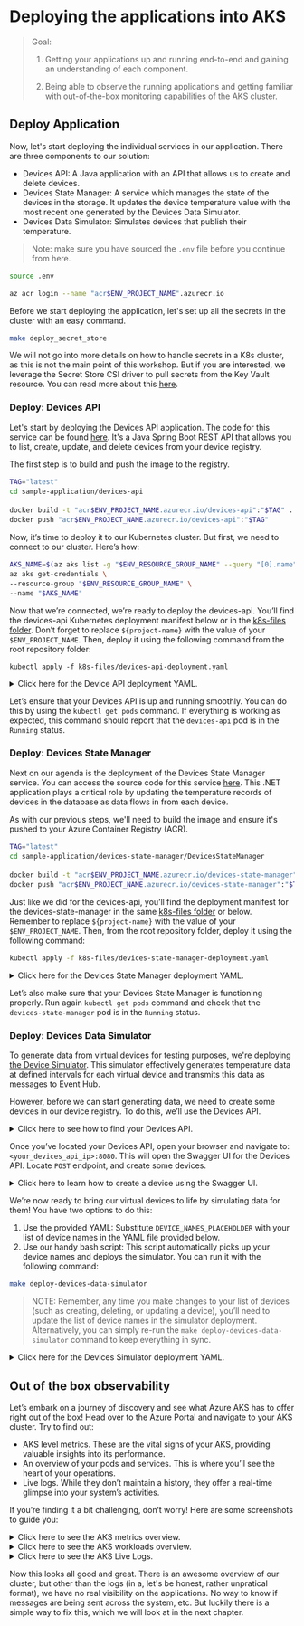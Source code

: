 # Deploying the applications into AKS

> Goal:
>
> 1. Getting your applications up and running end-to-end and gaining an understanding of each component.
>
> 2. Being able to observe the running applications and getting familiar with out-of-the-box monitoring capabilities of the AKS cluster.

## Deploy Application

Now, let's start deploying the individual services in our application. There are three components to our solution:

- Devices API: A Java application with an API that allows us to create and delete devices.
- Devices State Manager: A service which manages the state of the devices in the storage. It updates the device temperature value with the most recent one generated by the Devices Data Simulator.
- Devices Data Simulator: Simulates devices that publish their temperature.

> Note: make sure you have sourced the `.env` file before you continue from here.

```bash
source .env
```

```sh
az acr login --name "acr$ENV_PROJECT_NAME".azurecr.io
```

Before we start deploying the application, let's set up all the secrets in the cluster with an easy command.

```sh
make deploy_secret_store
```

We will not go into more details on how to handle secrets in a K8s cluster, as this is not the main point of this workshop. But if you are interested, we leverage the Secret Store CSI driver to pull secrets from the Key Vault resource. You can read more about this [here](https://learn.microsoft.com/en-us/azure/aks/csi-secrets-store-driver).

### Deploy: Devices API

Let's start by deploying the Devices API application. The code for this service can be found [here](https://github.com/observability-lab-cse/observability-lab/tree/section/02-deploy-application/sample-application/devices-api). It's a Java Spring Boot REST API that allows you to list, create, update, and delete devices from your device registry.

The first step is to build and push the image to the registry.

<!-- TODO: from where to run the below commands-->

```sh
TAG="latest"
cd sample-application/devices-api

docker build -t "acr$ENV_PROJECT_NAME.azurecr.io/devices-api":"$TAG" .
docker push "acr$ENV_PROJECT_NAME.azurecr.io/devices-api":"$TAG"
```

Now, it’s time to deploy it to our Kubernetes cluster. But first, we need to connect to our cluster. Here’s how:

```sh
AKS_NAME=$(az aks list -g "$ENV_RESOURCE_GROUP_NAME" --query "[0].name" -o tsv)
az aks get-credentials \
--resource-group "$ENV_RESOURCE_GROUP_NAME" \
--name "$AKS_NAME"
```

Now that we’re connected, we’re ready to deploy the devices-api. You’ll find the devices-api Kubernetes deployment manifest below or in the [k8s-files folder](https://github.com/observability-lab-cse/observability-lab/blob/section/02-deploy-application/k8s-files/devices-api-deployment.yaml). Don’t forget to replace `${project-name}` with the value of your `$ENV_PROJECT_NAME`. Then, deploy it using the following command from the root repository folder:

```
kubectl apply -f k8s-files/devices-api-deployment.yaml
```


<details markdown="1">
<summary>Click here for the Device API deployment YAML.</summary>

```yaml
kind: Deployment
apiVersion: apps/v1

metadata:
  name: devices-api

spec:
  replicas: 1
  selector:
    matchLabels:
      app: devices-api
  template:
    metadata:
      labels:
        app: devices-api
    spec:
      containers:
        - name: devices-api
          image: acr${project-name}.azurecr.io/devices-api:latest
          imagePullPolicy: Always
          ports:
            - containerPort: 8080
          resources:
            requests:
              cpu: 50m
              memory: 128Mi
            limits:
              cpu: 150m
              memory: 512Mi
          volumeMounts:
            - name: secrets-store-inline
              mountPath: "/mnt/secrets-store"
              readOnly: true
          env:
            - name: AZURE_COSMOS_DB_URI
              valueFrom:
                secretKeyRef:
                  name: application-secrets
                  key: CosmosDBEndpoint
            - name: AZURE_COSMOS_DB_KEY
              valueFrom:
                secretKeyRef:
                  name: application-secrets
                  key: CosmosDBKey
            - name: AZURE_COSMOS_DB_NAME
              valueFrom:
                secretKeyRef:
                  name: application-secrets
                  key: CosmosDBName
          readinessProbe:
            httpGet:
              path: /health
              port: 8080
            periodSeconds: 20
            initialDelaySeconds: 20
            failureThreshold: 15
      volumes:
        - name: secrets-store-inline
          csi:
            driver: secrets-store.csi.k8s.io
            readOnly: true
            volumeAttributes:
              secretProviderClass: "kvprovider"


---

apiVersion: v1
kind: Service
metadata:
  name: devices-api-service
spec:
  type: LoadBalancer
  ports:
  - port: 8080
    targetPort: 8080
  selector:
    app: devices-api

```

</details>

Let’s ensure that your Devices API is up and running smoothly. You can do this by using the `kubectl get pods` command. If everything is working as expected, this command should report that the `devices-api` pod is in the `Running` status.

### Deploy: Devices State Manager

Next on our agenda is the deployment of the Devices State Manager service. You can access the source code for this service [here](https://github.com/observability-lab-cse/observability-lab/tree/section/02-deploy-application/sample-application/device-manager/DeviceManager). This .NET application plays a critical role by updating the temperature records of devices in the database as data flows in from each device.

As with our previous steps, we'll need to build the image and ensure it's pushed to your Azure Container Registry (ACR).

```sh
TAG="latest"
cd sample-application/devices-state-manager/DevicesStateManager

docker build -t "acr$ENV_PROJECT_NAME.azurecr.io/devices-state-manager":"$TAG" .
docker push "acr$ENV_PROJECT_NAME.azurecr.io/devices-state-manager":"$TAG"
```

Just like we did for the devices-api, you’ll find the deployment manifest for the devices-state-manager in the same [k8s-files folder](https://github.com/observability-lab-cse/observability-lab/blob/section/02-deploy-application/k8s-files/devices-state-manager-deployment.yaml) or below. Remember to replace `${project-name}` with the value of your `$ENV_PROJECT_NAME`. Then, from the root repository folder, deploy it using the following command:

```sh
kubectl apply -f k8s-files/devices-state-manager-deployment.yaml
```

<details markdown="1">
<summary>Click here for the Devices State Manager deployment YAML.</summary>

```yaml
kind: Deployment
apiVersion: apps/v1

metadata:
  name: devices-state-manager

spec:
  replicas: 1
  selector:
    matchLabels:
      app: devices-state-manager
  template:
    metadata:
      labels:
        app: devices-state-manager
    spec:
      containers:
        - name: devices-state-manager
          image: acr${project-name}.azurecr.io/devices-state-manager:latest
          imagePullPolicy: Always
          ports:
            - containerPort: 8090
          resources:
            requests:
              cpu: 50m
              memory: 128Mi
            limits:
              cpu: 150m
              memory: 512Mi
          volumeMounts:
            - name: secrets-store-inline
              mountPath: "/mnt/secrets-store"
              readOnly: true
          env:
            - name: EVENT_HUB_CONNECTION_STRING
              valueFrom:
                secretKeyRef:
                  name: application-secrets
                  key: EventHubConnectionStringListen
            - name: EVENT_HUB_NAME
              valueFrom:
                secretKeyRef:
                  name: application-secrets
                  key: EventHubName
            - name: STORAGE_CONNECTION_STRING
              valueFrom:
                secretKeyRef:
                  name: application-secrets
                  key: StorageAccountConnectionString
            - name: BLOB_CONTAINER_NAME
              value: event-hub-data
            - name: DEVICE_API_URL
              value: "http://devices-api-service:8080"
      volumes:
        - name: secrets-store-inline
          csi:
            driver: secrets-store.csi.k8s.io
            readOnly: true
            volumeAttributes:
              secretProviderClass: "kvprovider"
---

apiVersion: v1
kind: Service
metadata:
  name: devices-state-manager-service
spec:
  type: LoadBalancer
  ports:
  - port: 8090
    targetPort: 8090
  selector:
    app: devices-state-manager

```

</details>

Let’s also make sure that your Devices State Manager is functioning properly. Run again `kubectl get pods` command and check that the `devices-state-manager` pod is in the `Running` status.

### Deploy: Devices Data Simulator

To generate data from virtual devices for testing purposes, we're deploying [the Device Simulator](https://learn.microsoft.com/en-us/samples/azure-samples/iot-telemetry-simulator/azure-iot-device-telemetry-simulator/). This simulator effectively generates temperature data at defined intervals for each virtual device and transmits this data as messages to Event Hub.

However, before we can start generating data, we need to create some devices in our device registry. To do this, we’ll use the Devices API.

<details markdown="1">
<summary>Click here to see how to find your Devices API.</summary>

```sh
kubectl get service devices-api-service -o jsonpath='{.status.loadBalancer.ingress[0].ip}'
```

</details>

Once you’ve located your Devices API, open your browser and navigate to: `<your_devices_api_ip>:8080`. This will open the Swagger UI for the Devices API. Locate `POST` endpoint, and create some devices.

<details markdown="1">
<summary>Click here to learn how to create a device using the Swagger UI.</summary>

![devices-api-swagger-ui](./images/devices-api-swagger-ui.png)

</details>

We’re now ready to bring our virtual devices to life by simulating data for them! You have two options to do this:

1. Use the provided YAML: Substitute `DEVICE_NAMES_PLACEHOLDER` with your list of device names in the YAML file provided below.
2. Use our handy bash script: This script automatically picks up your device names and deploys the simulator. You can run it with the following command:

```sh
make deploy-devices-data-simulator
```

> NOTE: Remember, any time you make changes to your list of devices (such as creating, deleting, or updating a device), you’ll need to update the list of device names in the simulator deployment. Alternatively, you can simply re-run the `make deploy-devices-data-simulator` command to keep everything in sync.

<details markdown="1">
<summary>Click here for the Devices Simulator deployment YAML.</summary>

```yaml
kind: Deployment
apiVersion: apps/v1

metadata:
  name: devices-data-simulator

spec:
  replicas: 1
  selector:
    matchLabels:
      app: devices-data-simulator
  template:
    metadata:
      labels:
        app: devices-data-simulator
    spec:
      containers:
        - name: devices-data-simulator
          image: mcr.microsoft.com/oss/azure-samples/azureiot-telemetrysimulator:latest
          imagePullPolicy: Always
          resources:
            limits:
              cpu: 500m
              memory: 256Mi
            requests:
              cpu: 100m
              memory: 128Mi
          env:
            - name: EventHubConnectionString
              valueFrom:
                secretKeyRef:
                  name: application-secrets
                  key: EventHubConnectionStringSend
            - name: DeviceList
              value: "DEVICE_NAMES_PLACEHOLDER" # Specify your device names with formate `<device-1>,<device-2>,..,<device-n>`
            - name: MessageCount
              value: "0" # send unlimited
            - name: Interval
              value: "60000" # each device sends message every 1 minute
            - name: Template
              value: '{"deviceId": "$.DeviceId", "deviceTimestamp": "$.Time", "temp": $.DoubleValue}'
            - name: Variables
              value: '[{"name": "DoubleValue", "randomDouble":true, "min":20.00, "max":28.00}]'
```
</details>

## Out of the box observability

Let’s embark on a journey of discovery and see what Azure AKS has to offer right out of the box! Head over to the Azure Portal and navigate to your AKS cluster. Try to find out:

- AKS level metrics. These are the vital signs of your AKS, providing valuable insights into its performance.
- An overview of your pods and services. This is where you’ll see the heart of your operations.
- Live logs. While they don’t maintain a history, they offer a real-time glimpse into your system’s activities.

If you’re finding it a bit challenging, don’t worry! Here are some screenshots to guide you:

<details markdown="1">
<summary>Click here to see the AKS metrics overview.</summary>

![AKS-monitoring-overview](./images/AKS-monitoring-metrics.png)

</details>

<details markdown="1">
<summary>Click here to see the AKS workloads overview.</summary>

![AKS-monitoring-overview](./images/AKS-workloads-overview.png)

</details>

<details markdown="1">
<summary>Click here to see the AKS Live Logs.</summary>

![AKS-monitoring-overview](./images/AKS-pod-live-logs.png)

</details>

Now this looks all good and great. There is an awesome overview of our cluster, but other than the logs (in a, let's be honest, rather unpratical format), we have no real visibility on the applications. No way to know if messages are being sent across the system, etc.
But luckily there is a simple way to fix this, which we will look at in the next chapter.
